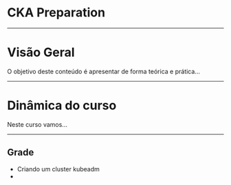 # CKA Preparation

---
# Visão Geral

O objetivo deste conteúdo é apresentar de forma teórica e prática...


---
# Dinâmica do curso

Neste curso vamos...

---
## Grade

- Criando um cluster kubeadm
- 